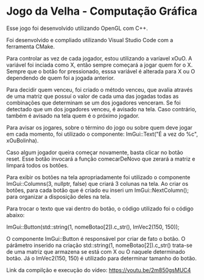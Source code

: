 # Jogo da Velha - Computação Gráfica

Esse jogo foi desenvolvido utilizando OpenGL com C++.

Foi desenvolvido e compliado utilizando Visual Studio Code com a ferramenta CMake.

Para controlar as vez de cada jogador, estou utilizando a varíavel xOuO. A variável foi inciada como X, então sempre começará a jogar quem for o X.
Sempre que o botão for pressionado, esssa variável é alterada para X ou O dependendo de quem foi a jogada anterior.

Para decidir quem venceu, foi criado o método venceu, que avalia através de uma matriz que possuí o valor de cada uma das jogadas todas as combinações que determinam se um dos jogadores venceram. Se foi detectado que um dos jogadores venceu, é avisado na tela. Caso contrário, também é avisado na tela quem é o próximo jogador.

Para avisar os jogares, sobre o término do jogo ou sobre quem deve jogar em cada momento, foi utilizado o componente: ImGui::Text("É a vez do %c", xOuBolinha).

Caso algum jogador queira começar novamente, basta clicar no botão reset. Esse botão invocará a função comecarDeNovo que zerará a matriz e limpará todos os botões.

Para exibir os botões na tela apropriadamente foi utilizado o componente ImGui::Columns(3, nullptr, false) que criará 3 colunas na tela. Ao criar os botões, para cada botão que é criado eu inseri um  ImGui::NextColumn(); para organizar a disposição deles na tela.

Para trocar o texto que vai dentro do botão, o código utilizado foi o código abaixo:

ImGui::Button(std::string(1, nomeBotao[2]).c_str(), ImVec2(150, 150));

O componente ImGui::Button é responsável por criar de fato o botão. O párâmetro inserido na criação std::string(1, nomeBotao[2]).c_str() trata-se de uma matriz que armazena se está com X ou O naquele determinado botão. Já o ImVec2(150, 150) é utilizado para determinar tamanho do botão.

Link da compilção e execução do vídeo: https://youtu.be/2m850gsMUC4
